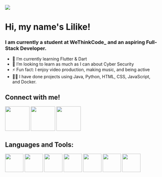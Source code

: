 [<img src="https://github.com/lilikenel/lilikenel/assets/95313884/14408c61-7ce4-4279-b484-7c7ee2bcd10f" />](https://www.linkedin.com/in/lilikenel/)
# Hi, my name's Lilike!


### I am currently a student at WeThinkCode_ and an aspiring Full-Stack Developer.

- 🌱 I’m currently learning Flutter & Dart
- 🤔 I’m looking to learn as much as I can about Cyber Security
- ⚡ Fun fact: I enjoy video production, making music, and being active
- 👨‍🍳 I have done projects using Java, Python, HTML, CSS, JavaScript, and Docker.

## Connect with me!
[<img width="80" height="80" src="https://github.com/lilikenel/lilikenel/assets/95313884/f3a9f04a-7d82-45ce-8768-ae82db46261f" />](lilike.nel@gmail.com)
[<img width="80" height="80" src="https://github.com/lilikenel/lilikenel/assets/95313884/b3b0a0f0-9555-47b2-a9bf-2ae5dd419ac8" />](https://www.linkedin.com/in/lilikenel/)
[<img width="80" height="80" src="https://github.com/lilikenel/lilikenel/assets/95313884/496f119d-3b71-44c1-97cc-def1306997a6" />](https://twitter.com/lilikenel)

## Languages and Tools:
[<img width="60" height="60" src="https://github.com/lilikenel/lilikenel/assets/95313884/7933b422-ee9a-47af-906d-aaa66bcc241c" />](https://www.java.com)
[<img width="60" height="60" src="https://github.com/lilikenel/lilikenel/assets/95313884/c8aa7e5a-ca77-4889-a888-5c9ed2ca21ce"/>](https://www.python.org/)
[<img width="60" height="60" src="https://github.com/lilikenel/lilikenel/assets/95313884/edc89a44-a651-45fc-b634-c29666e09a2f" />](https://git-scm.com/)
[<img width="60" height="60" src="https://github.com/lilikenel/lilikenel/assets/95313884/f6588b5e-3f1b-40dd-895f-478cc64c912e" />](https://flutter.dev/)
[<img width="60" height="60" src="https://github.com/lilikenel/lilikenel/assets/95313884/6f36003c-26b8-47fb-94bf-fe09dda090e0" />](https://www.docker.com/)
[<img width="60" height="60" src="https://github.com/lilikenel/lilikenel/assets/95313884/99a1c516-f1d6-4b34-b68c-eb45090bf354" />](https://www.sqlite.org/index.html)
[<img width="60" height="60" src="https://github.com/lilikenel/lilikenel/assets/95313884/83162396-bb85-4e61-8ad8-e4a30465f3c9" />](https://www.javascript.com/)
